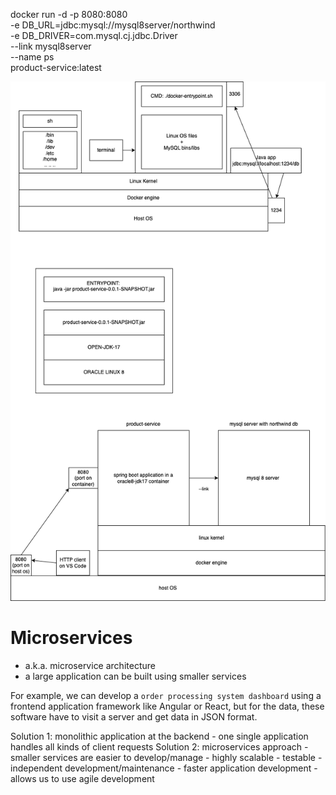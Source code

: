 

docker run -d -p 8080:8080 \
    -e DB_URL=jdbc:mysql://mysql8server/northwind \
    -e DB_DRIVER=com.mysql.cj.jdbc.Driver \
    --link mysql8server \
    --name ps \
    product-service:latest
    
![](./docker.dio.png)

# Microservices

- a.k.a. microservice architecture
- a large application can be built using smaller services

For example, we can develop a `order processing system dashboard` using a frontend application framework like Angular or React, but for the data, these software have to visit a server and get data in JSON format.

Solution 1: monolithic application at the backend
    - one single application handles all kinds of client requests
Solution 2: microservices approach
    - smaller services are easier to develop/manage
    - highly scalable 
    - testable 
    - independent development/maintenance
    - faster application development
    - allows us to use agile development 